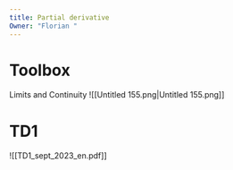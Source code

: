```yaml
---
title: Partial derivative
Owner: "Florian "
---
```

# Toolbox
Limits and Continuity
![[Untitled 155.png|Untitled 155.png]]

[](https://www.notion.soundefined)
# TD1
![[TD1_sept_2023_en.pdf]]

